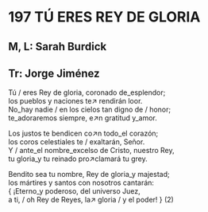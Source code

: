 # 197 TÚ ERES REY DE GLORIA

## M, L: Sarah Burdick
## Tr: Jorge Jiménez

Tú / eres Rey de gloria, coronado de_esplendor;  
los pueblos y naciones te↗ rendirán loor.  
No_hay nadie / en los cielos tan digno de / honor;  
te_adoraremos siempre, e↗n gratitud y_amor.  

Los justos te bendicen co↗n todo_el corazón;  
los coros celestiales te / exaltarán, Señor.  
Y / ante_el nombre_excelso de Cristo, nuestro Rey,  
tu gloria_y tu reinado pro↗clamará tu grey.  

Bendito sea tu nombre, Rey de gloria_y majestad;  
los mártires y santos con nosotros cantarán:  
{ ¡Eterno_y poderoso, del universo Juez,  
a ti, / oh Rey de Reyes, la↗ gloria / y el poder! } (2)  

